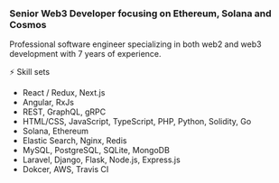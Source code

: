 ### Senior Web3 Developer focusing on Ethereum, Solana and Cosmos

Professional software engineer specializing in both web2 and web3 development with 7 years of experience.

⚡ Skill sets
- React / Redux, Next.js
- Angular, RxJs
- REST, GraphQL, gRPC
- HTML/CSS, JavaScript, TypeScript, PHP, Python, Solidity, Go 
- Solana, Ethereum 
- Elastic Search, Nginx, Redis
- MySQL, PostgreSQL, SQLite, MongoDB
- Laravel, Django, Flask, Node.js, Express.js
- Dokcer, AWS, Travis CI
